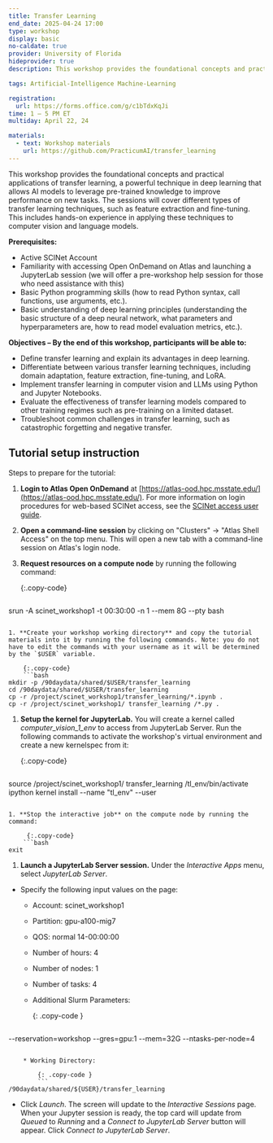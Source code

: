 ```yaml
---
title: Transfer Learning
end_date: 2025-04-24 17:00
type: workshop
display: basic
no-caldate: true
provider: University of Florida
hideprovider: true
description: This workshop provides the foundational concepts and practical applications of transfer learning

tags: Artificial-Intelligence Machine-Learning

registration: 
  url: https://forms.office.com/g/c1bTdxKqJi
time: 1 – 5 PM ET
multiday: April 22, 24

materials:
  - text: Workshop materials
    url: https://github.com/PracticumAI/transfer_learning
---
```


This workshop provides the foundational concepts and practical applications of transfer learning, a powerful technique in deep learning that allows AI models to leverage pre-trained knowledge to improve performance on new tasks. The sessions will cover different types of transfer learning techniques, such as feature extraction and fine-tuning. This includes hands-on experience in applying these techniques to computer vision and language models. <!--excerpt-->

**Prerequisites:**
* Active SCINet Account
* Familiarity with accessing Open OnDemand on Atlas and launching a JupyterLab session (we will offer a pre-workshop help session for those who need assistance with this)
* Basic Python programming skills (how to read Python syntax, call functions, use arguments, etc.). 
* Basic understanding of deep learning principles (understanding the basic structure of a deep neural network, what parameters and hyperparameters are, how to read model evaluation metrics, etc.). 

**Objectives – By the end of this workshop, participants will be able to:**
* Define transfer learning and explain its advantages in deep learning. 
* Differentiate between various transfer learning techniques, including domain adaptation, feature extraction, fine-tuning, and LoRA. 
* Implement transfer learning in computer vision and LLMs using Python and Jupyter Notebooks. 
* Evaluate the effectiveness of transfer learning models compared to other training regimes such as pre-training on a limited dataset. 
* Troubleshoot common challenges in transfer learning, such as catastrophic forgetting and negative transfer.


## Tutorial setup instruction

Steps to prepare for the tutorial:

1. **Login to Atlas Open OnDemand** at [https://atlas-ood.hpc.msstate.edu/](https://atlas-ood.hpc.msstate.edu/). For more information on login procedures for web-based SCINet access, see the [SCINet access user guide]({{site.baseurl}}/guides/access/web-based-login).
1. **Open a command-line session** by clicking on "Clusters" -> "Atlas Shell Access" on the top menu. This will open a new tab with a command-line session on Atlas's login node.
1. **Request resources on a compute node** by running the following command:  
 
    {:.copy-code}
    ```bash
srun -A scinet_workshop1 -t 00:30:00 -n 1 --mem 8G --pty bash  
```

1. **Create your workshop working directory** and copy the tutorial materials into it by running the following commands. Note: you do not have to edit the commands with your username as it will be determined by the `$USER` variable.  

    {:.copy-code} 
    ```bash
mkdir -p /90daydata/shared/$USER/transfer_learning
cd /90daydata/shared/$USER/transfer_learning
cp -r /project/scinet_workshop1/transfer_learning/*.ipynb .
cp -r /project/scinet_workshop1/ transfer_learning /*.py .
``` 

1. **Setup the kernel for JupyterLab.** You will create a kernel called *computer_vision_1_env* to access from JupyterLab Server. Run the following commands to activate the workshop's virtual environment and create a new kernelspec from it: 

    {:.copy-code} 
    ```bash 
source /project/scinet_workshop1/ transfer_learning /tl_env/bin/activate 
ipython kernel install --name "tl_env" --user 
``` 

1. **Stop the interactive job** on the compute node by running the command:

     {:.copy-code} 
    ```bash 
exit 
``` 

1. **Launch a JupyterLab Server session.** Under the *Interactive Apps* menu, select *JupyterLab Server*.
  * Specify the following input values on the page:
      * Account: scinet_workshop1 
      * Partition: gpu-a100-mig7 
      * QOS: normal 14-00:00:00 
      * Number of hours: 4 
      * Number of nodes: 1 
      * Number of tasks: 4 
      * Additional Slurm Parameters:
  
          {: .copy-code } 
          ``` 
--reservation=workshop --gres=gpu:1 --mem=32G --ntasks-per-node=4 
```

    * Working Directory:  

        {: .copy-code } 
        ``` 
/90daydata/shared/${USER}/transfer_learning 
``` 

  * Click *Launch*. The screen will update to the *Interactive Sessions* page. When your Jupyter session is ready, the top card will update from *Queued* to *Running* and a *Connect to JupyterLab Server* button will appear. Click *Connect to JupyterLab Server*. 
